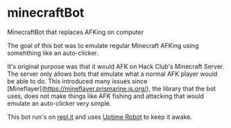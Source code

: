 # minecraftBot
MinecraftBot that replaces AFKing on computer

The goal of this bot was to emulate regular Minecraft AFKing using somehthing like an auto-clicker.

It's original purpose was that it would AFK on Hack Club's Minecraft Server.  The server only allows bots that emulate what a normal AFK player would be able to do. This introduced many issues since [Mineflayer[(https://mineflayer.prismarine.js.org/), the library that the bot uses, does not make things like AFK fishing and attacking that would emulate an auto-clicker very simple. 

This bot run's on [repl.it](https://repl.it) and uses [Uptime Robot](https://uptimerobot.com) to keep it awake.
